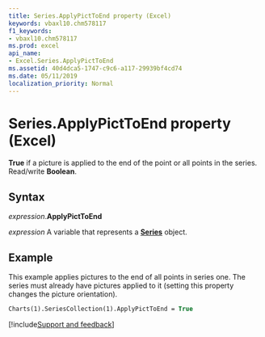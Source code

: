 ```yaml
---
title: Series.ApplyPictToEnd property (Excel)
keywords: vbaxl10.chm578117
f1_keywords:
- vbaxl10.chm578117
ms.prod: excel
api_name:
- Excel.Series.ApplyPictToEnd
ms.assetid: 40d4dca5-1747-c9c6-a117-29939bf4cd74
ms.date: 05/11/2019
localization_priority: Normal
---
```



# Series.ApplyPictToEnd property (Excel)

**True** if a picture is applied to the end of the point or all points in the series. Read/write **Boolean**.


## Syntax

_expression_.**ApplyPictToEnd**

_expression_ A variable that represents a **[Series](Excel.Series(object).md)** object.


## Example

This example applies pictures to the end of all points in series one. The series must already have pictures applied to it (setting this property changes the picture orientation).

```vb
Charts(1).SeriesCollection(1).ApplyPictToEnd = True
```



[!include[Support and feedback](~/includes/feedback-boilerplate.md)]